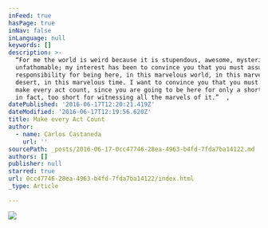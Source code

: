 ```yaml
---
inFeed: true
hasPage: true
inNav: false
inLanguage: null
keywords: []
description: >-
  “For me the world is weird because it is stupendous, awesome, mysterious,
  unfathomable; my interest has been to convince you that you must assume
  responsibility for being here, in this marvelous world, in this marvelous
  desert, in this marvelous time. I want to convince you that you must learn to
  make every act count, since you are going to be here for only a short while,
  in fact, too short for witnessing all the marvels of it.”  , 
datePublished: '2016-06-17T12:20:21.419Z'
dateModified: '2016-06-17T12:19:56.620Z'
title: Make every Act Count
author:
  - name: Carlos Castaneda
    url: ''
sourcePath: _posts/2016-06-17-0cc47746-28ea-4963-b4fd-7fda7ba14122.md
authors: []
publisher: null
starred: true
url: 0cc47746-28ea-4963-b4fd-7fda7ba14122/index.html
_type: Article

---
```

![](https://the-grid-user-content.s3-us-west-2.amazonaws.com/a51a0d15-e90a-4ad0-9fbc-2dae5c45cd24.jpg)